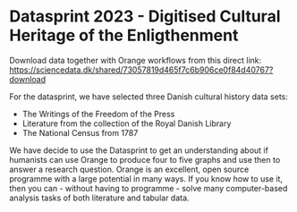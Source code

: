 # Datasprint 2023 - Digitised Cultural Heritage of the Enligthenment

Download data together with Orange workflows from this direct link: https://sciencedata.dk/shared/73057819d465f7c6b906ce0f84d40767?download  

For the datasprint, we have selected three Danish cultural history data sets:
- The Writings of the Freedom of the Press
- Literature from the collection of the Royal Danish Library
- The National Census from 1787

We have decide to use the Datasprint to get an understanding about if humanists can use Orange to produce four to five graphs and use then to answer a research question. Orange is an excellent, open source programme with a large potential in many ways. If you know how to use it, then you can - without having to programme - solve many computer-based analysis tasks of both literature and tabular data.
